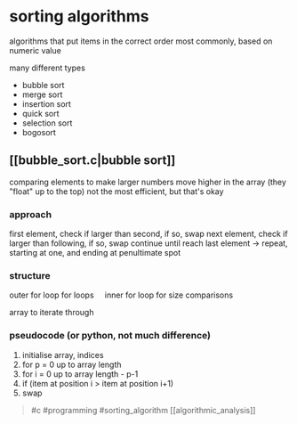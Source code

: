 # sorting algorithms
algorithms that put items in the correct order
most commonly, based on numeric value

many different types
- bubble sort
- merge sort
- insertion sort
- quick sort
- selection sort
- bogosort

## [[bubble_sort.c|bubble sort]]
comparing elements to make larger numbers move higher in the array
(they "float" up to the top)
not the most efficient, but that's okay

### approach
first element, check if larger than second, if so, swap
next element, check if larger than following, if so, swap
continue until reach last element
-> repeat, starting at one, and ending at penultimate spot

### structure
outer for loop for loops
&nbsp;&nbsp;&nbsp;&nbsp;inner for loop for size comparisons

array to iterate through

### pseudocode (or python, not much difference)
1. initialise array, indices
2. for p = 0 up to array length
3. for i = 0 up to array length - p-1
4. if (item at position i > item at position i+1)
5. swap



> #c #programming #sorting_algorithm 
> [[algorithmic_analysis]]